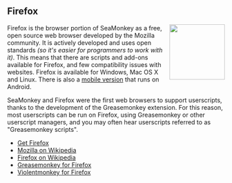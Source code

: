 ## Firefox
<img src="https://raw.githubusercontent.com/wiki/OpenUserJS/OpenUserJS.org/images/firefox_icon.png" width="128" height="128" align="right">

Firefox is the browser portion of SeaMonkey as a free, open source web browser developed by the Mozilla community.  It is actively developed and uses open standards *(so it's easier for programmers to work with it)*.  This means that there are scripts and add-ons available for Firefox, and few compatibility issues with websites. Firefox is available for Windows, Mac OS X and Linux.  There is also a [mobile version][firefoxBrowserForAndroid] that runs on Android.

SeaMonkey and Firefox were the first web browsers to support userscripts, thanks to the development of the Greasemonkey extension. For this reason, most userscripts can be run on Firefox, using Greasemonkey or other userscript managers, and you may often hear userscripts referred to as "Greasemonkey scripts".

* [Get Firefox][firefoxBrowser]
* [Mozilla on Wikipedia][wikipediaMozilla]
* [Firefox on Wikipedia][wikipediaFirefox]
* [Greasemonkey for Firefox][greasemonkeyForFirefox]
* [Violentmonkey for Firefox][violentmonkeyForFirefox]

[githubFavicon]: https://assets-cdn.github.com/favicon.ico
[oujsFavicon]: https://raw.githubusercontent.com/OpenUserJs/OpenUserJS.org/master/public/images/favicon16.png
[firefoxBrowserForAndroid]: https://play.google.com/store/apps/details?id=org.mozilla.firefox&utm_source=mozilla&utm_medium=Referral&utm_campaign=mozilla-org
[firefoxBrowser]: https://www.getfirefox.com/
[wikipediaMozilla]: https://www.wikipedia.org/wiki/Mozilla
[wikipediaFirefox]: https://www.wikipedia.org/wiki/Firefox
[greasemonkeyForFirefox]: Greasemonkey-for-Firefox
[violentmonkeyForFirefox]: Violentmonkey-for-Firefox
